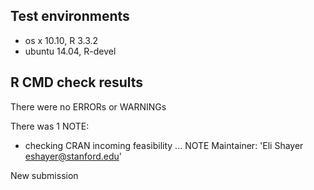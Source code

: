 ## Test environments
* os x 10.10, R 3.3.2
* ubuntu 14.04, R-devel

## R CMD check results
There were no ERRORs or WARNINGs

There was 1 NOTE:

* checking CRAN incoming feasibility ... NOTE
Maintainer: 'Eli Shayer <eshayer@stanford.edu>'

New submission

